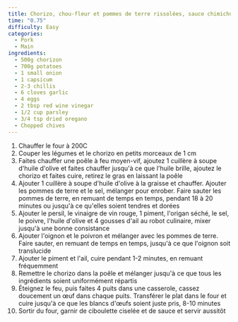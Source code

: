 ```yaml
---
title: Chorizo, chou-fleur et pommes de terre rissolées, sauce chimichurri
time: "0.75"
difficulty: Easy
categories:
  - Pork
  - Main
ingredients:
  - 500g chorizon
  - 700g potatoes
  - 1 small onion
  - 1 capsicum
  - 2-3 chillis
  - 6 cloves garlic
  - 4 eggs
  - 2 tbsp red wine vinegar
  - 1/2 cup parsley
  - 3/4 tsp dried oregano
  - Chopped chives
---
```

1. Chauffer le four à 200C
2. Couper les légumes et le chorizo ​​en petits morceaux de 1 cm
3. Faites chauffer une poêle à feu moyen-vif, ajoutez 1 cuillère à soupe d'huile d'olive et faites chauffer jusqu'à ce que l'huile brille, ajoutez le chorizo ​​et faites cuire, retirez le gras en laissant la poêle
4. Ajouter 1 cuillère à soupe d'huile d'olive à la graisse et chauffer. Ajouter les pommes de terre et le sel, mélanger pour enrober. Faire sauter les pommes de terre, en remuant de temps en temps, pendant 18 à 20 minutes ou jusqu'à ce qu'elles soient tendres et dorées
5. Ajouter le persil, le vinaigre de vin rouge, 1 piment, l'origan séché, le sel, le poivre, l'huile d'olive et 4 gousses d'ail au robot culinaire, mixer jusqu'à une bonne consistance
6. Ajouter l'oignon et le poivron et mélanger avec les pommes de terre. Faire sauter, en remuant de temps en temps, jusqu'à ce que l'oignon soit translucide
7. Ajouter le piment et l'ail, cuire pendant 1-2 minutes, en remuant fréquemment
8. Remettre le chorizo ​​dans la poêle et mélanger jusqu'à ce que tous les ingrédients soient uniformément répartis
9. Éteignez le feu, puis faites 4 puits dans une casserole, cassez doucement un œuf dans chaque puits. Transférer le plat dans le four et cuire jusqu'à ce que les blancs d'œufs soient juste pris, 8-10 minutes
10. Sortir du four, garnir de ciboulette ciselée et de sauce et servir aussitôt
